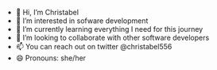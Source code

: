 - 👋 Hi, I’m Christabel
- 👀 I’m interested in sofware development
- 🌱 I’m currently learning everything I need for this journey
- 💞️ I’m looking to collaborate with other software developers
- 📫 You can reach out on twitter @christabel556
- 😄 Pronouns: she/her


<!---
Christabel337/Christabel337 is a ✨ special ✨ repository because its `README.md` (this file) appears on your GitHub profile.
You can click the Preview link to take a look at your changes.
--->
